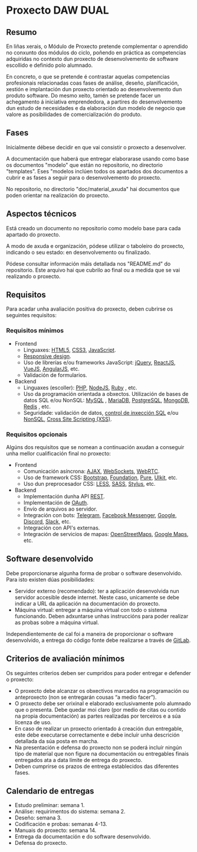 # Proxecto DAW DUAL

## Resumo

En liñas xerais, o Módulo de Proxecto pretende complementar o aprendido no conxunto dos módulos do ciclo, poñendo en práctica as competencias adquiridas no contexto dun proxecto de desenvolvemento de software escollido e definido polo alumnado.

En concreto, o que se pretende é contrastar aquelas competencias profesionais relacionadas coas fases de análise, deseño, planificación, xestión e implantación dun proxecto orientado ao desenvolvemento dun produto software. Do mesmo xeito, tamén se pretende facer un achegamento á iniciativa emprendedora, a partires do desenvolvemento dun estudo de necesidades e da elaboración dun modelo de negocio que valore as posibilidades de comercialización do produto.

## Fases

Inicialmente débese decidir en que vai consistir o proxecto a desenvolver.

A documentación que haberá que entregar elaborarase usando como base os documentos "modelo" que están no repositorio, no directorio "templates". Eses "modelos inclúen todos os apartados dos documentos a cubrir e as fases a seguir para o desenvolvemento do proxecto.

No repositorio, no directorio "doc/material_axuda" hai documentos que poden orientar na realización do proxecto.

## Aspectos técnicos

Está creado un documento no repositorio como modelo base para cada apartado do proxecto.

A modo de axuda e organización, pódese utilizar o taboleiro do proxecto, indicando o seu estado: en desenvolvemento ou finalizado.

Pódese consultar información máis detallada nos "README.md" do repositorio. Este arquivo hai que cubrilo ao final ou a medida que se vai realizando o proxecto.

## Requisitos

Para acadar unha avaliación positiva do proxecto, deben cubrirse os seguintes requisitos:

### Requisitos mínimos

* Frontend
  * Linguaxes: [HTML5](https://developer.mozilla.org/en-US/docs/Web/Guide/HTML/HTML5), [CSS3](https://developer.mozilla.org/en-US/docs/Web/CSS), [JavaScript](https://developer.mozilla.org/en-US/docs/Web/javascript).
  * [Responsive design](https://developers.google.com/web/fundamentals/design-and-ux/responsive/).
  * Uso de librerías e/ou frameworks JavaScript: [jQuery](https://jquery.com/), [ReactJS](https://reactjs.org/), [VueJS](https://vuejs.org/), [AngularJS](https://angularjs.org/), etc.
  * Validación de formularios.
* Backend
  * Linguaxes (escoller): [PHP](https://www.php.net/), [NodeJS](https://nodejs.org/), [Ruby](https://www.ruby-lang.org/en/)
, etc.
  * Uso da programación orientada a obxectos.
Utilización de bases de datos SQL e/ou NonSQL: [MySQL](https://www.mysql.com/)
, [MariaDB](https://mariadb.com/), [PostgreSQL](https://www.postgresql.org/), [MongoDB](https://www.mongodb.com/), [Redis](https://redis.io/)
, etc.
  * Seguridade: validación de datos, [control de inxección SQL](https://es.wikipedia.org/wiki/Inyecci%C3%B3n_SQL) e/ou [NonSQL](https://ckarande.gitbooks.io/owasp-nodegoat-tutorial/content/tutorial/a1_-_sql_and_nosql_injection.html), [Cross Site Scripting (XSS)](https://es.wikipedia.org/wiki/Cross-site_scripting).

### Requisitos opcionais

Algúns dos requisitos que se nomean a continuación axudan a conseguir unha mellor cualificación final no proxecto:

* Frontend
  * Comunicación asíncrona: [AJAX](https://developer.mozilla.org/en-US/docs/Web/Guide/AJAX), [WebSockets](https://developer.mozilla.org/en-US/docs/Web/API/WebSockets_API), [WebRTC](https://developer.mozilla.org/en-US/docs/Web/API/WebRTC_API).
  * Uso de framework CSS: [Bootstrap](https://getbootstrap.com/), [Foundation](https://get.foundation/), [Pure](https://purecss.io/), [UIkit](https://getuikit.com/), etc.
  * Uso dun preprocesador CSS: [LESS](http://lesscss.org/), [SASS](https://sass-lang.com/), [Stylus](https://stylus-lang.com/), etc.
* Backend
  * Implementación dunha API [REST](https://en.wikipedia.org/wiki/Representational_state_transfer).
  * Implementación de [OAuth](https://en.wikipedia.org/wiki/OAuth).
  * Envío de arquivos ao servidor.
  * Integración con bots: [Telegram](https://core.telegram.org/bots), [Facebook Messenger](https://developers.facebook.com/docs/messenger-platform), [Google](https://developers.google.com/hangouts/chat/concepts/bots), [Discord](https://discordapp.com/developers/docs/intro), [Slack](https://api.slack.com/bot-users), etc.
  * Integración con API's externas.
  * Integración de servicios de mapas: [OpenStreetMaps](https://www.openstreetmap.org/), [Google Maps](https://maps.google.com/), etc.

## Software desenvolvido

Debe proporcionarse algunha forma de probar o software desenvolvido. Para isto existen dúas posibilidades:

* Servidor externo (recomendado): ter a aplicación desenvolvida nun servidor accesible desde internet. Neste caso, unicamente se debe indicar a URL da aplicación na documentación do proxecto.
* Máquina virtual: entregar a máquina virtual con todo o sistema funcionando. Deben adxuntarse unhas instruccións para poder realizar as probas sobre a máquina virtual.

Independientemente de cal foi a maneira de proporcionar o software desenvolvido, a entrega do código fonte debe realizarse a través de [GitLab](https://gitlab.iessanclemente.net).

## Criterios de avaliación mínimos

Os seguintes criterios deben ser cumpridos para poder entregar e defender o proxecto:

* O proxecto debe alcanzar os obxectivos marcados na programación ou anteproxecto (non se entregarán cousas “a medio facer”).
* O proxecto debe ser orixinal e elaborado exclusivamente polo alumnado que o presenta. Debe quedar moi claro (por medio de citas ou contido na propia documentación) as partes realizadas por terceiros e a súa licenza de uso.
* En caso de realizar un proxecto orientado á creación dun entregable, este debe executarse correctamente e debe incluír unha descrición detallada da súa posta en marcha.
* Na presentación e defensa do proxecto non se poderá incluír ningún tipo de material que non figure na documentación ou entregables finais entregados ata a data límite de entrega do proxecto.
* Deben cumprirse os prazos de entrega establecidos das diferentes fases.

## Calendario de entregas

* Estudo preliminar: semana 1.
* Análise: requirimentos do sistema: semana 2.
* Deseño: semana 3.
* Codificación e probas: semanas 4-13.
* Manuais do proxecto: semana 14.
* Entrega da documentación e do software desenvolvido.
* Defensa do proxecto.